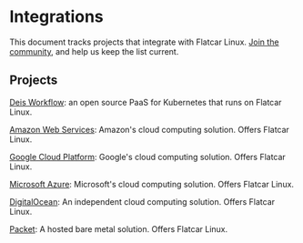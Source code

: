 # Integrations

This document tracks projects that integrate with Flatcar Linux. [Join the community](https://github.com/coreos/docs/), and help us keep the list current.

## Projects

[Deis Workflow](https://deis.com/workflow/): an open source PaaS for Kubernetes that runs on Flatcar Linux.

[Amazon Web Services](https://aws.amazon.com/marketplace/pp/B01H62FDJM): Amazon's cloud computing solution. Offers Flatcar Linux.

[Google Cloud Platform](https://cloud.google.com/compute/docs/images#os-compute-support): Google's cloud computing solution. Offers Flatcar Linux.

[Microsoft Azure](https://azuremarketplace.microsoft.com/en-us/marketplace/apps/category/compute?subcategories=operating-systems&page=1#): Microsoft's cloud computing solution. Offers Flatcar Linux.

[DigitalOcean](https://www.digitalocean.com/products/linux-distribution/coreos/): An independent cloud computing solution. Offers Flatcar Linux.

[Packet](https://www.packet.net/promo/coreos/): A hosted bare metal solution. Offers Flatcar Linux.
